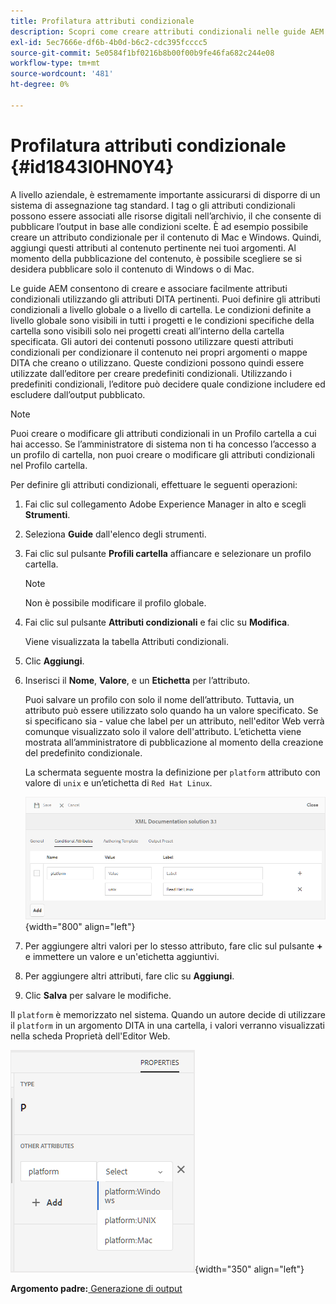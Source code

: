```yaml
---
title: Profilatura attributi condizionale
description: Scopri come creare attributi condizionali nelle guide AEM. Utilizza gli attributi condizionali nella cartella e nei profili globali per condizionare il contenuto.
exl-id: 5ec7666e-df6b-4b0d-b6c2-cdc395fcccc5
source-git-commit: 5e0584f1bf0216b8b00f00b9fe46fa682c244e08
workflow-type: tm+mt
source-wordcount: '481'
ht-degree: 0%

---
```


# Profilatura attributi condizionale {#id1843I0HN0Y4}

A livello aziendale, è estremamente importante assicurarsi di disporre di un sistema di assegnazione tag standard. I tag o gli attributi condizionali possono essere associati alle risorse digitali nell’archivio, il che consente di pubblicare l’output in base alle condizioni scelte. È ad esempio possibile creare un attributo condizionale per il contenuto di Mac e Windows. Quindi, aggiungi questi attributi al contenuto pertinente nei tuoi argomenti. Al momento della pubblicazione del contenuto, è possibile scegliere se si desidera pubblicare solo il contenuto di Windows o di Mac.

Le guide AEM consentono di creare e associare facilmente attributi condizionali utilizzando gli attributi DITA pertinenti. Puoi definire gli attributi condizionali a livello globale o a livello di cartella. Le condizioni definite a livello globale sono visibili in tutti i progetti e le condizioni specifiche della cartella sono visibili solo nei progetti creati all’interno della cartella specificata. Gli autori dei contenuti possono utilizzare questi attributi condizionali per condizionare il contenuto nei propri argomenti o mappe DITA che creano o utilizzano. Queste condizioni possono quindi essere utilizzate dall’editore per creare predefiniti condizionali. Utilizzando i predefiniti condizionali, l’editore può decidere quale condizione includere ed escludere dall’output pubblicato.

>[!NOTE]
>
> Puoi creare o modificare gli attributi condizionali in un Profilo cartella a cui hai accesso. Se l’amministratore di sistema non ti ha concesso l’accesso a un profilo di cartella, non puoi creare o modificare gli attributi condizionali nel Profilo cartella.

Per definire gli attributi condizionali, effettuare le seguenti operazioni:

1. Fai clic sul collegamento Adobe Experience Manager in alto e scegli **Strumenti**.

1. Seleziona **Guide** dall&#39;elenco degli strumenti.

1. Fai clic sul pulsante **Profili cartella** affiancare e selezionare un profilo cartella.

   >[!NOTE]
   >
   > Non è possibile modificare il profilo globale.

1. Fai clic sul pulsante **Attributi condizionali** e fai clic su **Modifica**.

   Viene visualizzata la tabella Attributi condizionali.

1. Clic **Aggiungi**.

1. Inserisci il **Nome**, **Valore**, e un **Etichetta** per l’attributo.

   Puoi salvare un profilo con solo il nome dell’attributo. Tuttavia, un attributo può essere utilizzato solo quando ha un valore specificato. Se si specificano sia - value che label per un attributo, nell&#39;editor Web verrà comunque visualizzato solo il valore dell&#39;attributo. L’etichetta viene mostrata all’amministratore di pubblicazione al momento della creazione del predefinito condizionale.

   La schermata seguente mostra la definizione per `platform` attributo con valore di `unix` e un’etichetta di `Red Hat Linux`.

   ![](images/add-profile.png){width="800" align="left"}

1. Per aggiungere altri valori per lo stesso attributo, fare clic sul pulsante **+** e immettere un valore e un&#39;etichetta aggiuntivi.

1. Per aggiungere altri attributi, fare clic su **Aggiungi**.

1. Clic **Salva** per salvare le modifiche.


Il `platform` è memorizzato nel sistema. Quando un autore decide di utilizzare il `platform` in un argomento DITA in una cartella, i valori verranno visualizzati nella scheda Proprietà dell&#39;Editor Web.

![](images/properties-tab.png){width="350" align="left"}

**Argomento padre:**[ Generazione di output](generate-output.md)
